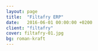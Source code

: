 ```yaml
---
layout: page
title:  "Filtafry ERP"
date:   2016-06-01 00:00:00 +0200
client: "filtafry"
cover: filtafry-01.jpg
bg: roman-kraft
---
```

